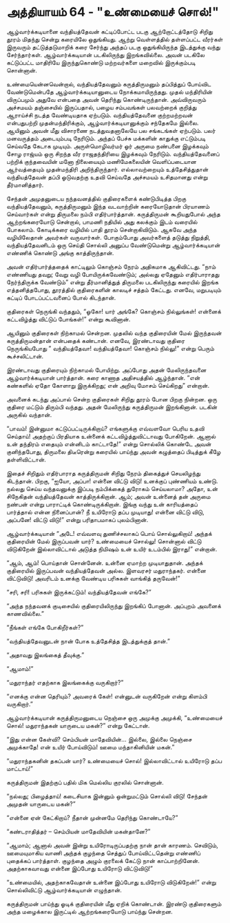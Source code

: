 # அத்தியாயம் 64 - "உண்மையைச் சொல்!"

ஆழ்வார்க்கடியானை வந்தியத்தேவன் கட்டிப்போட்ட படகு ஆற்றோட்டத்தோடு சிறிது தூரம் மிதந்து சென்று கரையிலே ஒதுங்கியது. ஆற்று வெள்ளத்தில் தள்ளப்பட்ட வீரர்கள் இருவரும் தட்டுத்தடுமாறிக் கரை சேர்ந்து அந்தப் படகு ஒதுங்கியிருந்த இடத்துக்கு வந்து சேர்ந்தார்கள். ஆழ்வார்க்கடியான் படகிலிருந்து இறங்கவில்லை. அவன் படகிலே கட்டுப்பட்ட மாதிரியே இருந்துகொண்டு மற்றவர்களை மறைவில் இருக்கும்படி சொன்னான்.

உண்மையென்னவென்றால், வந்தியத்தேவனும் கருத்திருமனும் தப்பித்துப் போய்விட வேண்டுமென்பதே ஆழ்வார்க்கடியானுடைய நோக்கமாயிருந்தது. முதல் மந்திரியின் விருப்பமும் அதுவே என்பதை அவன் தெரிந்து கொண்டிருந்தான். அவ்விருவரும் அச்சமயம் தஞ்சையில் இருப்பதால், பழைய சம்பவங்கள் பலவற்றைக் குறித்து ஆராய்ச்சி நடத்த வேண்டியதாக ஏற்படும். வந்தியத்தேவனை குற்றமற்றவன் என்பதுபற்றி முதன்மந்திரிக்கும், ஆழ்வார்க்கடியானுக்கும் சந்தேகமே இல்லை. ஆயினும் அவன் மீது விசாரணை நடத்துவதனாலேயே பல சங்கடங்கள் ஏற்படும். பலர் மனவருத்தம் அடையும்படி நேரிடும். அந்தப் பேச்சு மக்களின் காதுக்கு எட்டும்படி செய்வதே கேடாக முடியும். அருள்மொழிவர்மர் ஓர் அருமை நண்பனை இழக்கவும் சோழ ராஜ்யம் ஒரு சிறந்த வீர ராஜதந்திரியை இழக்கவும் நேரிடும். வந்தியத்தேவனைப் பற்றிக் குந்தவையின் மனோ நிலையையும் மணிமேகலையின் வெளிப்படையான ஆர்வத்தையும் முதன்மந்திரி அறிந்திருந்தார். எல்லாவற்றையும் உத்தேசித்துதான் வந்தியத்தேவன் தப்பி ஓடுவதற்கு உதவி செய்வதே அச்சமயம் உசிதமானது என்று தீர்மானித்தார்.

சேந்தன் அமுதனுடைய நந்தவனத்தில் குதிரைகளைக் கண்டுபிடித்த பிறகு வந்தியத்தேவனும், கருத்திருமனும் இந்த வடவாற்றின் கரையோடுதான் பிரயாணம் செய்வார்கள் என்று திருமலை நம்பி எதிர்பார்த்தான். கருத்திருமன் கூறியதுபோல் அந்த ஆற்றங்கரையோடு சென்றால், பாமணி நதியில் அது கலக்கும் இடம் வரையில் போகலாம். கோடிக்கரை வழியில் பாதி தூரம் சென்றாகிவிடும். ஆகவே அந்த வழியிலேதான் அவர்கள் வருவார்கள். போகும்போது அவர்களைத் தடுத்து நிறுத்தி, வந்தியத்தேவனிடம் ஒரு செய்தி சொல்லி அனுப்ப வேண்டுமென்று ஆழ்வார்க்கடியான் எண்ணிக் கொண்டு அங்கு காத்திருந்தான்.

அவன் எதிர்பார்த்ததைக் காட்டிலும் கொஞ்சம் நேரம் அதிகமாக ஆகிவிட்டது. &#8220;நாம் எண்ணியது தவறு; வேறு வழி போயிருக்கவேண்டும்; அல்லது ஏதேனும் எதிர்பாராதது நேர்ந்திருக்க வேண்டும்&#8221; என்று தீர்மானித்துத் திருமலை படகிலிருந்து கரையில் இறங்க எத்தனித்தபோது, தூரத்தில் குதிரைகளின் காலடிச் சத்தம் கேட்டது. எனவே, மறுபடியும் கட்டிப் போடப்பட்டவனைப் போல் கிடந்தான்.

குதிரைகள் நெருங்கி வந்ததும், &#8220;ஓகோ! யார் அங்கே? கொஞ்சம் நில்லுங்கள்! என்னைக் கட்டவிழ்த்து விட்டுப் போங்கள்!&#8221; என்று கூவினான்.

ஆயினும் குதிரைகள் நிற்காமல் சென்றன. முதலில் வந்த குதிரையின் மேல் இருந்தவன் கருத்திருமன்தான் என்பதைக் கண்டான். எனவே, இரண்டாவது குதிரை நெருங்கியபோது &#8221; வந்தியத்தேவா! வந்தியத்தேவா! கொஞ்சம் நில்லு!&#8221; என்று பெரும் கூச்சலிட்டான்.

இரண்டாவது குதிரையும் நிற்காமல் போயிற்று. அப்போது அதன் மேலிருந்தவனை ஆழ்வார்க்கடியான் பார்த்தான். கரை காணாத அதிசயத்தில் ஆழ்ந்தான். &#8220;என் கண்களில் ஏதோ கோளாறு இருக்கிறது; என் அறிவு மோசம் செய்கிறது&#8221; என்றான்.

அவனைக் கடந்து அப்பால் சென்ற குதிரைகள் சிறிது தூரம் போன பிறகு நின்றன. ஒரு குதிரை மட்டும் திரும்பி வந்தது. அதன் மேலிருந்து கருத்திருமன் இறங்கினான். படகின் அருகில் வந்தான்.

&#8220;பாவம்! இன்னுமா கட்டுப்பட்டிருக்கிறாய்? எங்களுக்கு எவ்வளவோ பெரிய உதவி செய்தாய்! அதற்குப் பிரதியாக உன்னைக் கட்டவிழ்த்துவிட்டாவது போகிறேன். ஆனால் உன் தந்திரம் எதையும் என்னிடம் காட்டாதே!&#8221; என்று சொல்லிக் கொண்டே அவன் குனிந்தபோது, திருமலை திடீரென்று கரையில் பாய்ந்து அவன் கழுத்தைப் பிடித்துக் கீழே தள்ளிவிட்டான்.

இதைச் சிறிதும் எதிர்பாராத கருத்திருமன் சிறிது நேரம் திகைத்துச் செயலிழந்து கிடந்தான். பிறகு, &#8220;ஐயோ, அப்பா! என்னை விட்டு விடு! உனக்குப் புண்ணியம் உண்டு. நல்லது செய்ய வந்தவனுக்கு இப்படி நம்பிக்கைத் துரோகம் செய்யலாமா? அதோ, உன் சிநேகிதன் வந்தியத்தேவன் காத்திருக்கிறான். ஆம்; அவன் உன்னைத் தன் அருமை நண்பன் என்று பாராட்டிக் கொண்டிருக்கிறான். இங்கு வந்து உன் காரியத்தைப் பார்த்தால் என்ன நினைப்பான்? நீ உயிரோடு தப்ப முடியாது! என்னை விட்டு விடு, அப்பனே! விட்டு விடு!&#8221; என்று பரிதாபமாகப் புலம்பினான்.

ஆழ்வார்க்கடியான் &#8220;அடே! எவ்வளவு துணிச்சலாகப் பொய் சொல்லுகிறாய்! அந்தக் குதிரையின் மேல் இருப்பவன் யார்? உண்மையைச் சொல்லு! சொன்னால் விட்டு விடுகிறேன் இல்லாவிட்டால் அடுத்த நிமிஷம் உன் உயிர் உடம்பில் இராது!&#8221; என்றான்.

&#8220;ஆம், ஆம்! பொய்தான் சொன்னேன். உன்னை ஏமாற்ற முடியாதுதான். அந்தக் குதிரையில் இருப்பவன் வந்தியத்தேவன் அல்ல. இளவரசர் மதுராந்தகர். என்னை விட்டுவிடு! அவரிடம் உனக்கு வேண்டிய பரிசுகள் வாங்கித் தருவேன்!&#8221;

&#8220;சரி, சரி! பரிசுகள் இருக்கட்டும்! வந்தியத்தேவன் எங்கே?&#8221;

&#8220;அந்த நந்தவனக் குடிசையில் குதிரையிலிருந்து இறங்கிப் போனான். அப்புறம் அவனைக் காணவில்லை.&#8221;

&#8220;நீங்கள் எங்கே போகிறீர்கள்?&#8221;

&#8220;வந்தியத்தேவனுடன் நான் போக உத்தேசித்த இடத்துக்குத் தான்.&#8221;

&#8220;அதாவது இலங்கைத் தீவுக்கு.&#8221;

&#8220;ஆமாம்!&#8221;

&#8220;மதுராந்தர் எதற்காக இலங்கைக்கு வருகிறார்?&#8221;

&#8220;எனக்கு என்ன தெரியும்? அவரைக் கேள்! என்னுடன் வருகிறேன் என்று கிளம்பி வருகிறார்.&#8221;

ஆழ்வார்க்கடியான் கருத்திருமனுடைய நெஞ்சை ஒரு அமுக்கு அமுக்கி, &#8220;உண்மையைச் சொல்! மதுராந்தகன் யாருடைய மகன்?&#8221; என்று கேட்டான்.

&#8220;இது என்ன கேள்வி? செம்பியன் மாதேவியின்&#8230; இல்லை, இல்லை நெஞ்சை அமுக்காதே! என் உயிர் போய்விடும்! ஊமை மந்தாகினியின் மகன்.&#8221;

&#8220;மதுராந்தகனின் தகப்பன் யார்? உண்மையைச் சொல்! இல்லாவிட்டால் உயிரோடு தப்ப மாட்டாய்!&#8221;

கருத்திருமன் இதற்குப் பதில் மிக மெல்லிய குரலில் சொன்னான்.

&#8220;நல்லது; பிழைத்தாய்! கடைசியாக இன்னும் ஒன்றுமட்டும் சொல்லி விடு! சேந்தன் அமுதன் யாருடைய மகன்?&#8221;

&#8220;என்னை ஏன் கேட்கிறாய்? நீதான் முன்னமே தெரிந்து கொண்டாயே?&#8221;

&#8220;கண்டராதித்தர் &#8211; செம்பியன் மாதேவியின் மகன்தானே?&#8221;

&#8220;ஆமாம்; ஆனால் அவன் இன்று உயிரோடிருப்பதற்கு நான் தான் காரணம். செவிடும், ஊமையுமாகிய வாணி அந்தக் குழந்தை செத்துப் போய்விட்டதென்று எண்ணிப் புதைக்கப் பார்த்தாள். குழந்தை அழும் குரலைக் கேட்டு நான் காப்பாற்றினேன். அதற்காகவாவது என்னை இப்போது உயிரோடு விட்டுவிடு!&#8221;

&#8220;உண்மையில், அதற்காகவேதான் உன்னை இப்போது உயிரோடு விடுகிறேன்!&#8221; என்று சொல்லிவிட்டு ஆழ்வார்க்கடியான் எழுந்தான்.

கருத்திருமன் பாய்ந்து ஓடிக் குதிரையின் மீது ஏறிக் கொண்டான். இரண்டு குதிரைகளும் அந்த மழைக்கால இருட்டில் ஆற்றங்கரையோடு பாய்ந்து சென்றன.